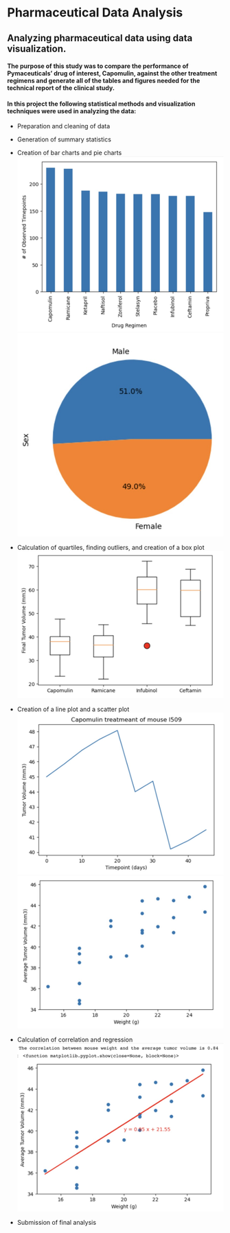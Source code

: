 # Pharmaceutical Data Analysis

## Analyzing pharmaceutical data using data visualization. 

#### The purpose of this study was to compare the performance of Pymaceuticals’ drug of interest, Capomulin, against the other treatment regimens and generate all of the tables and figures needed for the technical report of the clinical study. 

#### In this project the following statistical methods and visualization techniques were used in analyzing the data:

- Preparation and cleaning of data
- Generation of summary statistics
- Creation of bar charts and pie charts
![Alt text](images/bar.png)
![Alt text](images/piechart.png)

- Calculation of quartiles, finding outliers, and creation of a box plot
![Alt text](images/outliers.png)

- Creation of a line plot and a scatter plot
![Alt text](images/lineplot.png)
![Alt text](images/scatterplot.png)

- Calculation of correlation and regression
![Alt text](images/corr.png)

- Submission of final analysis







	
